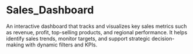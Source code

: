 # Sales_Dashboard
An interactive dashboard that tracks and visualizes key sales metrics such as revenue, profit, top-selling products, and regional performance. It helps identify sales trends, monitor targets, and support strategic decision-making with dynamic filters and KPIs.
